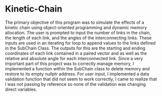 # Kinetic-Chain


The primary objective of this program was to simulate the effects of a kinetic chain using object-oriented programming and dynamic memory allocation. The user is prompted to input the number of links in the chain, the length of each link, and the angles of the interconnecting links. These inputs are used in an iterating for loop to append values to the links defined in the SubChain Class. The outputs for this are the starting and ending coordinates of each link contained in a paired vector and as well as the relative and absolute angle for each interconnected link. Since a very important part of this project was to correctly manage memory, I implemented a function within the SubChain class to delete memory and restore to its empty nullptr address. For user input, I implemented a data validation function that did not seem to work correctly, I came to realize that I was not passing by reference so none of the validation was changing direct variables.
